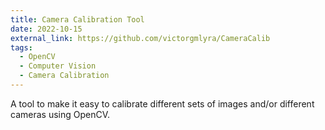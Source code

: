 ```yaml
---
title: Camera Calibration Tool
date: 2022-10-15
external_link: https://github.com/victorgmlyra/CameraCalib
tags:
  - OpenCV
  - Computer Vision
  - Camera Calibration
---
```


A tool to make it easy to calibrate different sets of images and/or different cameras using OpenCV.

<!--more-->
